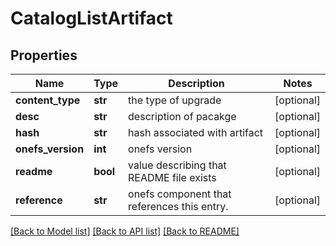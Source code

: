 # CatalogListArtifact

## Properties
Name | Type | Description | Notes
------------ | ------------- | ------------- | -------------
**content_type** | **str** | the type of upgrade | [optional] 
**desc** | **str** | description of pacakge | [optional] 
**hash** | **str** | hash associated with artifact | [optional] 
**onefs_version** | **int** | onefs version | [optional] 
**readme** | **bool** | value describing that README file exists | [optional] 
**reference** | **str** | onefs component that references this entry. | [optional] 

[[Back to Model list]](../README.md#documentation-for-models) [[Back to API list]](../README.md#documentation-for-api-endpoints) [[Back to README]](../README.md)


